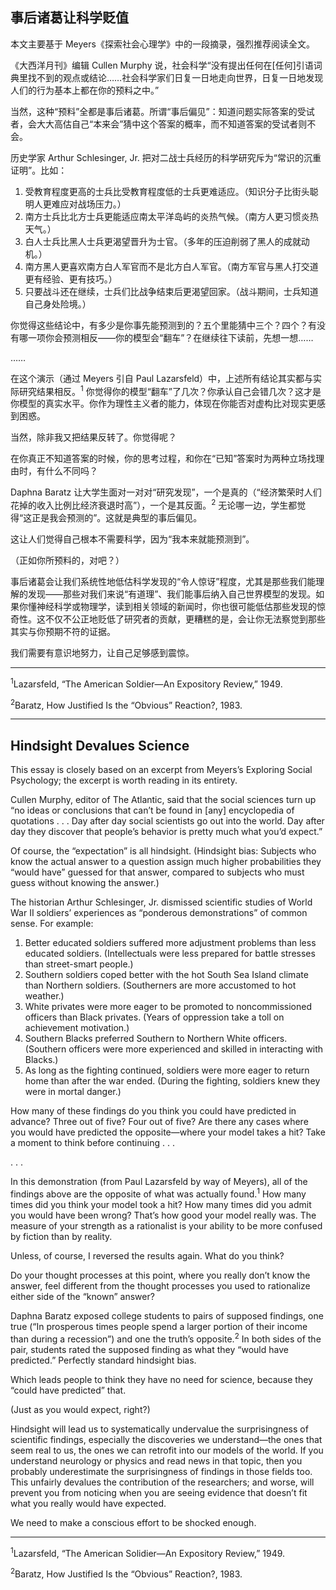 ## 事后诸葛让科学贬值

本文主要基于 Meyers《探索社会心理学》中的一段摘录，强烈推荐阅读全文。

《大西洋月刊》编辑 Cullen Murphy 说，社会科学“没有提出任何在[任何]引语词典里找不到的观点或结论……社会科学家们日复一日地走向世界，日复一日地发现人们的行为基本上都在你的预料之中。”

当然，这种“预料”全都是事后诸葛。所谓“事后偏见”：知道问题实际答案的受试者，会大大高估自己“本来会”猜中这个答案的概率，而不知道答案的受试者则不会。

历史学家 Arthur Schlesinger, Jr. 把对二战士兵经历的科学研究斥为“常识的沉重证明”。比如：

1. 受教育程度更高的士兵比受教育程度低的士兵更难适应。（知识分子比街头聪明人更难应对战场压力。）
2. 南方士兵比北方士兵更能适应南太平洋岛屿的炎热气候。（南方人更习惯炎热天气。）
3. 白人士兵比黑人士兵更渴望晋升为士官。（多年的压迫削弱了黑人的成就动机。）
4. 南方黑人更喜欢南方白人军官而不是北方白人军官。（南方军官与黑人打交道更有经验、更有技巧。）
5. 只要战斗还在继续，士兵们比战争结束后更渴望回家。（战斗期间，士兵知道自己身处险境。）

你觉得这些结论中，有多少是你事先能预测到的？五个里能猜中三个？四个？有没有哪一项你会预测相反——你的模型会“翻车”？在继续往下读前，先想一想……

……

在这个演示（通过 Meyers 引自 Paul Lazarsfeld）中，上述所有结论其实都与实际研究结果相反。<sup>1</sup> 你觉得你的模型“翻车”了几次？你承认自己会错几次？这才是你模型的真实水平。你作为理性主义者的能力，体现在你能否对虚构比对现实更感到困惑。

当然，除非我又把结果反转了。你觉得呢？

在你真正不知道答案的时候，你的思考过程，和你在“已知”答案时为两种立场找理由时，有什么不同吗？

Daphna Baratz 让大学生面对一对对“研究发现”，一个是真的（“经济繁荣时人们花掉的收入比例比经济衰退时高”），一个是其反面。<sup>2</sup> 无论哪一边，学生都觉得“这正是我会预测的”。这就是典型的事后偏见。

这让人们觉得自己根本不需要科学，因为“我本来就能预测到”。

（正如你所预料的，对吧？）

事后诸葛会让我们系统性地低估科学发现的“令人惊讶”程度，尤其是那些我们能理解的发现——那些对我们来说“有道理”、我们能事后纳入自己世界模型的发现。如果你懂神经科学或物理学，读到相关领域的新闻时，你也很可能低估那些发现的惊奇性。这不仅不公正地贬低了研究者的贡献，更糟糕的是，会让你无法察觉到那些其实与你预期不符的证据。

我们需要有意识地努力，让自己足够感到震惊。

---

<sup>1</sup>Lazarsfeld, “The American Soldier—An Expository Review,” 1949.

<sup>2</sup>Baratz, How Justified Is the “Obvious” Reaction?, 1983.

---

## Hindsight Devalues Science

This essay is closely based on an excerpt from Meyers’s Exploring Social Psychology; the excerpt is worth reading in its entirety.

Cullen Murphy, editor of The Atlantic, said that the social sciences turn up “no ideas or conclusions that can’t be found in [any] encyclopedia of quotations . . . Day after day social scientists go out into the world. Day after day they discover that people’s behavior is pretty much what you’d expect.”

Of course, the “expectation” is all hindsight. (Hindsight bias: Subjects who know the actual answer to a question assign much higher probabilities they “would have” guessed for that answer, compared to subjects who must guess without knowing the answer.)

The historian Arthur Schlesinger, Jr. dismissed scientific studies of World War II soldiers’ experiences as “ponderous demonstrations” of common sense. For example:

1. Better educated soldiers suffered more adjustment problems than less educated soldiers. (Intellectuals were less prepared for battle stresses than street-smart people.)
2. Southern soldiers coped better with the hot South Sea Island climate than Northern soldiers. (Southerners are more accustomed to hot weather.)
3. White privates were more eager to be promoted to noncommissioned officers than Black privates. (Years of oppression take a toll on achievement motivation.)
4. Southern Blacks preferred Southern to Northern White officers. (Southern officers were more experienced and skilled in interacting with Blacks.)
5. As long as the fighting continued, soldiers were more eager to return home than after the war ended. (During the fighting, soldiers knew they were in mortal danger.) 

How many of these findings do you think you could have predicted in advance? Three out of five? Four out of five? Are there any cases where you would have predicted the opposite—where your model takes a hit? Take a moment to think before continuing . . .

. . .

In this demonstration (from Paul Lazarsfeld by way of Meyers), all of the findings above are the opposite of what was actually found.<sup>1</sup> How many times did you think your model took a hit? How many times did you admit you would have been wrong? That’s how good your model really was. The measure of your strength as a rationalist is your ability to be more confused by fiction than by reality.

Unless, of course, I reversed the results again. What do you think?

Do your thought processes at this point, where you really don’t know the answer, feel different from the thought processes you used to rationalize either side of the “known” answer?

Daphna Baratz exposed college students to pairs of supposed findings, one true (“In prosperous times people spend a larger portion of their income than during a recession”) and one the truth’s opposite.<sup>2</sup> In both sides of the pair, students rated the supposed finding as what they “would have predicted.” Perfectly standard hindsight bias.

Which leads people to think they have no need for science, because they “could have predicted” that.

(Just as you would expect, right?)

Hindsight will lead us to systematically undervalue the surprisingness of scientific findings, especially the discoveries we understand—the ones that seem real to us, the ones we can retrofit into our models of the world. If you understand neurology or physics and read news in that topic, then you probably underestimate the surprisingness of findings in those fields too. This unfairly devalues the contribution of the researchers; and worse, will prevent you from noticing when you are seeing evidence that doesn’t fit what you really would have expected.

We need to make a conscious effort to be shocked enough.

---

<sup>1</sup>Lazarsfeld, “The American Solidier—An Expository Review,” 1949.

<sup>2</sup>Baratz, How Justified Is the “Obvious” Reaction?, 1983.